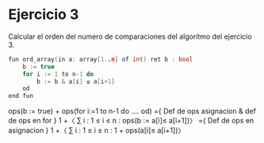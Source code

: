 # Ejercicio 3

Calcular el orden del numero de comparaciones del algoritmo del ejercicio 3.

```C
fun ord_array(in a: array[1..n] of int) ret b : bool 
    b := true
    for i := 1 to n-1 do
        b := b & a[i] ≤ a[i+1]
	od
end fun
```
ops(b := true) + ops(for i:=1 to n-1 do .... od)
={ Def de ops asignacion & def de ops en for }
1 +〈 ∑ i :  1 ≤ i ≤ n : ops(b := a[i]≤ a[i+1])〉
={ Def de ops en asignacion }
1 +〈 ∑ i :  1 ≤ i ≤ n : 1 + ops(a[i]≤ a[i+1])〉


